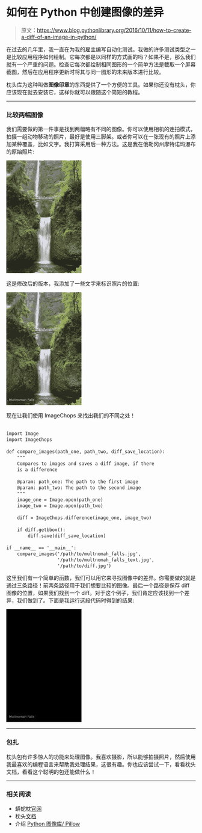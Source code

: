 # 如何在 Python 中创建图像的差异

> 原文：<https://www.blog.pythonlibrary.org/2016/10/11/how-to-create-a-diff-of-an-image-in-python/>

在过去的几年里，我一直在为我的雇主编写自动化测试。我做的许多测试类型之一是比较应用程序如何绘制。它每次都是以同样的方式画的吗？如果不是，那么我们就有一个严重的问题。检查它每次都绘制相同图形的一个简单方法是截取一个屏幕截图，然后在应用程序更新时将其与同一图形的未来版本进行比较。

枕头库为这种叫做**图像印章**的东西提供了一个方便的工具。如果你还没有枕头，你应该现在就去安装它，这样你就可以跟随这个简短的教程。

* * *

### 比较两幅图像

我们需要做的第一件事是找到两幅略有不同的图像。你可以使用相机的连拍模式，拍摄一组动物移动的照片，最好是使用三脚架。或者你可以在一张现有的照片上添加某种覆盖，比如文字。我打算采用后一种方法。这是我在俄勒冈州摩特诺玛瀑布的原始照片:

![multnomah_falls](img/19dd6d449e160f2ecc2455fa4f72d421.png)

这是修改后的版本，我添加了一些文字来标识照片的位置:

![multnomah_falls_text](img/b17f6d8402de621b9d83877ea6a2433f.png)

现在让我们使用 ImageChops 来找出我们的不同之处！

```

import Image
import ImageChops

def compare_images(path_one, path_two, diff_save_location):
    """
    Compares to images and saves a diff image, if there
    is a difference

    @param: path_one: The path to the first image
    @param: path_two: The path to the second image
    """
    image_one = Image.open(path_one)
    image_two = Image.open(path_two)

    diff = ImageChops.difference(image_one, image_two)

    if diff.getbbox():
        diff.save(diff_save_location)

if __name__ == '__main__':
    compare_images('/path/to/multnomah_falls.jpg',
                   '/path/to/multnomah_falls_text.jpg',
                   '/path/to/diff.jpg')

```

这里我们有一个简单的函数，我们可以用它来寻找图像中的差异。你需要做的就是通过三条路径！前两条路径用于我们想要比较的图像。最后一个路径是保存 diff 图像的位置，如果我们找到一个 diff。对于这个例子，我们肯定应该找到一个差异，我们做到了。下面是我运行这段代码时得到的结果:

![diff](img/63094f554e06d0e4b1c18a4cf013d249.png)

* * *

### 包扎

枕头包有许多惊人的功能来处理图像。我喜欢摄影，所以能够拍摄照片，然后使用我最喜欢的编程语言来帮助我处理结果，这很有趣。你也应该尝试一下，看看枕头文档，看看这个聪明的包还能做什么！

* * *

### 相关阅读

*   蟒蛇枕[官网](https://python-pillow.org/)
*   枕头[文档](http://pillow.readthedocs.io/en/3.4.x/index.html)
*   介绍 [Python 图像库/ Pillow](https://www.blog.pythonlibrary.org/2016/10/07/an-intro-to-the-python-imaging-library-pillow/)